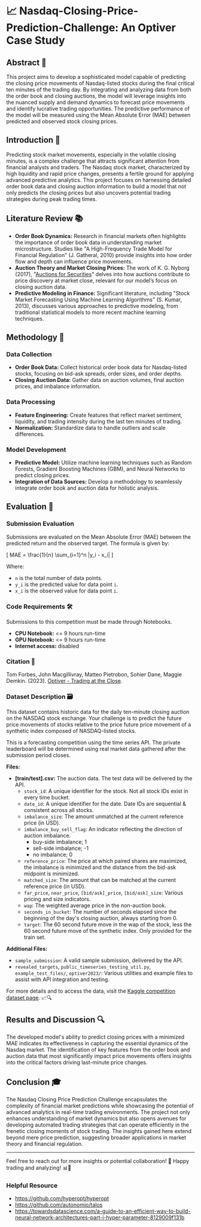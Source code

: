 # 📈 Nasdaq-Closing-Price-Prediction-Challenge: An Optiver Case Study

## Abstract 🎯
This project aims to develop a sophisticated model capable of predicting the closing price movements of Nasdaq-listed stocks during the final critical ten minutes of the trading day. By integrating and analyzing data from both the order book and closing auctions, the model will leverage insights into the nuanced supply and demand dynamics to forecast price movements and identify lucrative trading opportunities. The predictive performance of the model will be measured using the Mean Absolute Error (MAE) between predicted and observed stock closing prices.

## Introduction 🚀
Predicting stock market movements, especially in the volatile closing minutes, is a complex challenge that attracts significant attention from financial analysts and traders. The Nasdaq stock market, characterized by high liquidity and rapid price changes, presents a fertile ground for applying advanced predictive analytics. This project focuses on harnessing detailed order book data and closing auction information to build a model that not only predicts the closing prices but also uncovers potential trading strategies during peak trading times.

## Literature Review 📚
- **Order Book Dynamics:** Research in financial markets often highlights the importance of order book data in understanding market microstructure. Studies like "A High-Frequency Trade Model for Financial Regulation" (J. Gatheral, 2010) provide insights into how order flow and depth can influence price movements.
- **Auction Theory and Market Closing Prices:** The work of K. G. Nyborg (2017), "[Auctions for Securities](#)" delves into how auctions contribute to price discovery at market close, relevant for our model’s focus on closing auction data.
- **Predictive Modeling in Finance:** Significant literature, including "Stock Market Forecasting Using Machine Learning Algorithms" (S. Kumar, 2013), discusses various approaches to predictive modeling, from traditional statistical models to more recent machine learning techniques.

## Methodology 🧠
### Data Collection
- **Order Book Data:** Collect historical order book data for Nasdaq-listed stocks, focusing on bid-ask spreads, order sizes, and order depths.
- **Closing Auction Data:** Gather data on auction volumes, final auction prices, and imbalance information.

### Data Processing
- **Feature Engineering:** Create features that reflect market sentiment, liquidity, and trading intensity during the last ten minutes of trading.
- **Normalization:** Standardize data to handle outliers and scale differences.

### Model Development
- **Predictive Model:** Utilize machine learning techniques such as Random Forests, Gradient Boosting Machines (GBM), and Neural Networks to predict closing prices.
- **Integration of Data Sources:** Develop a methodology to seamlessly integrate order book and auction data for holistic analysis.

## Evaluation 📏

### Submission Evaluation
Submissions are evaluated on the Mean Absolute Error (MAE) between the predicted return and the observed target. The formula is given by:

\[ MAE = \frac{1}{n} \sum_{i=1}^n |y_i - x_i| \]

Where:
- `n` is the total number of data points.
- `y_i` is the predicted value for data point `i`.
- `x_i` is the observed value for data point `i`.

### Code Requirements 🛠️

Submissions to this competition must be made through Notebooks.

- **CPU Notebook:** <= 9 hours run-time
- **GPU Notebook:** <= 9 hours run-time
- **Internet access:** disabled

### Citation 📖
Tom Forbes, John Macgillivray, Matteo Pietrobon, Sohier Dane, Maggie Demkin. (2023). [Optiver - Trading at the Close](https://kaggle.com/competitions/optiver-trading-at-the-close).

### Dataset Description 🗃️
This dataset contains historic data for the daily ten-minute closing auction on the NASDAQ stock exchange. Your challenge is to predict the future price movements of stocks relative to the price future price movement of a synthetic index composed of NASDAQ-listed stocks. 

This is a forecasting competition using the time series API. The private leaderboard will be determined using real market data gathered after the submission period closes.

**Files:**
- **[train/test].csv:** The auction data. The test data will be delivered by the API.
  - `stock_id`: A unique identifier for the stock. Not all stock IDs exist in every time bucket.
  - `date_id`: A unique identifier for the date. Date IDs are sequential & consistent across all stocks.
  - `imbalance_size`: The amount unmatched at the current reference price (in USD).
  - `imbalance_buy_sell_flag`: An indicator reflecting the direction of auction imbalance.
    - buy-side imbalance; 1
    - sell-side imbalance; -1
    - no imbalance; 0
  - `reference_price`: The price at which paired shares are maximized, the imbalance is minimized and the distance from the bid-ask midpoint is minimized.
  - `matched_size`: The amount that can be matched at the current reference price (in USD).
  - `far_price`, `near_price`, `[bid/ask]_price`, `[bid/ask]_size`: Various pricing and size indicators.
  - `wap`: The weighted average price in the non-auction book.
  - `seconds_in_bucket`: The number of seconds elapsed since the beginning of the day's closing auction, always starting from 0.
  - `target`: The 60 second future move in the wap of the stock, less the 60 second future move of the synthetic index. Only provided for the train set.

**Additional Files:**
- `sample_submission`: A valid sample submission, delivered by the API.
- `revealed_targets`, `public_timeseries_testing_util.py`, `example_test_files/`, `optiver2023/`: Various utilities and example files to assist with API integration and testing.

For more details and to access the data, visit the [Kaggle competition dataset page](https://www.kaggle.com/competitions/optiver-trading-at-the-close/data). 📈🔍

## Results and Discussion 🔍
The developed model's ability to predict closing prices with a minimized MAE indicates its effectiveness in capturing the essential dynamics of the Nasdaq market. The identification of key features from the order book and auction data that most significantly impact price movements offers insights into the critical factors driving last-minute price changes.

## Conclusion 🎓
The Nasdaq Closing Price Prediction Challenge encapsulates the complexity of financial market predictions while showcasing the potential of advanced analytics in real-time trading environments. The project not only enhances understanding of market dynamics but also opens avenues for developing automated trading strategies that can operate efficiently in the frenetic closing moments of stock trading. The insights gained here extend beyond mere price prediction, suggesting broader applications in market theory and financial regulation.

---

Feel free to reach out for more insights or potential collaboration! 🤝 Happy trading and analyzing! 📊🚀

### Helpful Resource
 - https://github.com/hyperopt/hyperopt
 - https://github.com/autonomio/talos
 - https://towardsdatascience.com/a-guide-to-an-efficient-way-to-build-neural-network-architectures-part-i-hyper-parameter-8129009f131b
